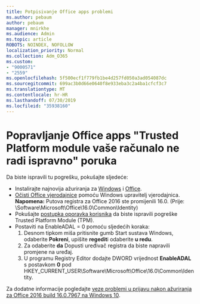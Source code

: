 ```yaml
---
title: Potpisivanje Office apps problemi
ms.author: pebaum
author: pebaum
manager: mnirkhe
ms.audience: Admin
ms.topic: article
ROBOTS: NOINDEX, NOFOLLOW
localization_priority: Normal
ms.collection: Adm_O365
ms.custom:
- "9000571"
- "2559"
ms.openlocfilehash: 5f500ecf1f779fb1be4d257fd050a3ad054087dc
ms.sourcegitcommit: 699ac3b0d66e0640f8e933eba3c2a4ba1cfcf3c7
ms.translationtype: MT
ms.contentlocale: hr-HR
ms.lasthandoff: 07/30/2019
ms.locfileid: "35938160"
---
```

# <a name="fixing-the-office-apps-your-computers-trusted-platform-module-is-not-functioning-properly-message"></a>Popravljanje Office apps "Trusted Platform module vaše računalo ne radi ispravno" poruka

Da biste ispravili tu pogrešku, pokušajte sljedeće:

- Instalirajte najnovija ažuriranja za [Windows](https://support.microsoft.com/help/4027667/windows-10-update) i [Office](https://support.office.com/article/update-office-and-your-computer-with-microsoft-update-2ab296f3-7f03-43a2-8e50-46de917611c5).
- [Očisti Office vjerodajnice](https://docs.microsoft.com/eoffice/troubleshoot/error-messages/another-account-already-signed-in#step-3-clear-cached-credentials-on-the-computer) pomoću Windows upravitelj vjerodajnica.<br/>
    **Napomena:** Putova registra za Office 2016 ste promijenili 16.0. (Prije: \Software\Microsoft\Office\16.0\Common\Identity\)
- Pokušajte [postupka oporavka korisnika](https://docs.microsoft.com/office365/troubleshoot/administration/connection-issue-when-sign-in-office-2016#symptom-2) da biste ispravili pogreške Trusted Platform Module (TPM).
- Postaviti na EnableADAL = 0 pomoću sljedećih koraka:  
    1. Desnom tipkom miša pritisnite gumb Start sustava Windows, odaberite **Pokreni**, upišite **regedit**i odaberite **u redu**.
    2. Za odaberite **da** Dopusti uređivač registra da biste napravili promjene na uređaj.
    3. U programu Registry Editor dodajte DWORD vrijednost **EnableADAL** s postavkom **0** pod HKEY_CURRENT_USER\Software\Microsoft\Office\16.0\Common\Identity.

Za dodatne informacije pogledajte [veze problemi u prijavu nakon ažuriranja za Office 2016 build 16.0.7967 na Windows 10](https://docs.microsoft.com/office365/troubleshoot/administration/connection-issue-when-sign-in-office-2016).